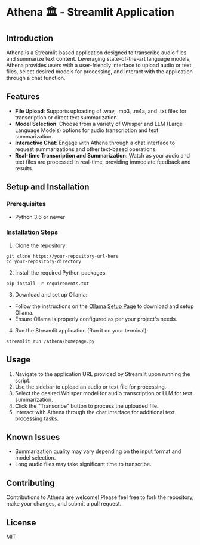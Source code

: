 # Athena 🏛️ - Streamlit Application



## Introduction

Athena is a Streamlit-based application designed to transcribe audio files and summarize text content. Leveraging state-of-the-art language models, Athena provides users with a user-friendly interface to upload audio or text files, select desired models for processing, and interact with the application through a chat function.



## Features

* **File Upload**: Supports uploading of .wav, .mp3, .m4a, and .txt files for transcription or direct text summarization.
* **Model Selection**: Choose from a variety of Whisper and LLM (Large Language Models) options for audio transcription and text summarization.
* **Interactive Chat**: Engage with Athena through a chat interface to request summarizations and other text-based operations.
* **Real-time Transcription and Summarization**: Watch as your audio and text files are processed in real-time, providing immediate feedback and results.


  
## Setup and Installation


### Prerequisites
* Python 3.6 or newer

  
### Installation Steps

1. Clone the repository:
```
git clone https://your-repository-url-here
cd your-repository-directory
```
2. Install the required Python packages:
```
pip install -r requirements.txt
```
3. Download and set up Ollama:
* Follow the instructions on the [Ollama Setup Page](https://ollama.com/download) to download and setup Ollama.
* Ensure Ollama is properly configured as per your project's needs.
4. Run the Streamlit application (Run it on your terminal):
```
streamlit run /Athena/homepage.py
```


## Usage

1. Navigate to the application URL provided by Streamlit upon running the script.
2. Use the sidebar to upload an audio or text file for processing.
3. Select the desired Whisper model for audio transcription or LLM for text summarization.
4. Click the "Transcribe" button to process the uploaded file.
5. Interact with Athena through the chat interface for additional text processing tasks.


## Known Issues

* Summarization quality may vary depending on the input format and model selection.
* Long audio files may take significant time to transcribe.


## Contributing

Contributions to Athena are welcome! Please feel free to fork the repository, make your changes, and submit a pull request.


## License

MIT 

